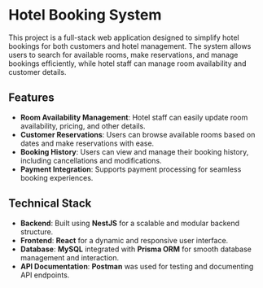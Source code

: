 
# Hotel Booking System

This project is a full-stack web application designed to simplify hotel bookings for both customers and hotel management. The system allows users to search for available rooms, make reservations, and manage bookings efficiently, while hotel staff can manage room availability and customer details.

## Features
- **Room Availability Management**: Hotel staff can easily update room availability, pricing, and other details.
- **Customer Reservations**: Users can browse available rooms based on dates and make reservations with ease.
- **Booking History**: Users can view and manage their booking history, including cancellations and modifications.
- **Payment Integration**: Supports payment processing for seamless booking experiences.

## Technical Stack
- **Backend**: Built using **NestJS** for a scalable and modular backend structure.
- **Frontend**: **React** for a dynamic and responsive user interface.
- **Database**: **MySQL** integrated with **Prisma ORM** for smooth database management and interaction.
- **API Documentation**: **Postman** was used for testing and documenting API endpoints.

